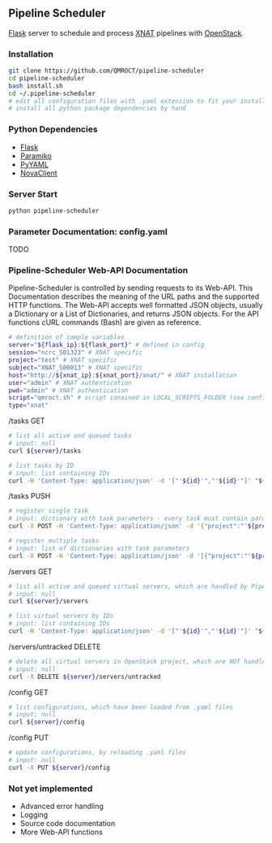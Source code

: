 ## Pipeline Scheduler

[Flask](http://flask.pocoo.org/) server to schedule and process [XNAT](http://www.xnat.org/) pipelines with [OpenStack](http://www.openstack.org/).


### Installation

```bash
git clone https://github.com/QMROCT/pipeline-scheduler
cd pipeline-scheduler
bash install.sh
cd ~/.pipeline-scheduler
# edit all configuration files with .yaml extension to fit your installation
# install all python package dependencies by hand
```

### Python Dependencies
* [Flask](http://flask.pocoo.org/)
* [Paramiko](http://www.paramiko.org/)
* [PyYAML](http://pyyaml.org/)
* [NovaClient](https://github.com/openstack/python-novaclient/)


### Server Start

```bash
python pipeline-scheduler
```


### Parameter Documentation: config.yaml

TODO

### Pipeline-Scheduler Web-API Documentation

Pipeline-Scheduler is controlled by sending requests to its Web-API. This Documentation describes the meaning of the URL paths and the supported HTTP functions. The Web-API accepts well formatted JSON objects, usually a Dictionary or a List of Dictionaries, and returns JSON objects. For the API functions cURL commands (Bash) are given as reference.

```bash
# definition of sample variables
server="${flask_ip}:${flask_port}" # defined in config
session="ncrc_S01323" # XNAT specific
project="test" # XNAT specific
subject="XNAT_S00013" # XNAT specific
host="http://${xnat_ip}:${xnat_port}/xnat/" # XNAT installation
user="admin" # XNAT authentication
pwd="admin" # XNAT authentication
script="qmroct.sh" # script conained in LOCAL_SCRIPTS_FOLDER (see config) to be executed in cloud VM
type="xnat"
```

/tasks GET
```bash
# list all active and queued tasks
# input: null
curl ${server}/tasks

# list tasks by ID
# input: list containing IDs
curl -H 'Content-Type: application/json' -d '["'${id}'","'${id}'"]' "${server}/tasks"
```

/tasks PUSH
```bash
# register single task
# input: dictionary with task parameters - every task must contain parameter type
curl -X POST -H 'Content-Type: application/json' -d '{"project":"'${project}'","subject":"'${subject}'","session":"'${session}'","host":"'${host}'","user":"'${user}'","pwd":"'${pwd}'","script":"'${script}'","type":"'${type}'"}' "${server}/tasks"

# register multiple tasks
# input: list of dictionaries with task parameters
curl -X POST -H 'Content-Type: application/json' -d '[{"project":"'${project}'","subject":"'${subject}'","session":"'${session}'","host":"'${host}'","user":"'${user}'","pwd":"'${pwd}'","script":"'${script}'","type":"'${type}'"},{"project":"'${project}'","subject":"'${subject}'","session":"'${session}'","host":"'${host}'","user":"'${user}'","pwd":"'${pwd}'","script":"'${script}'","type":"'${type}'"}]' "${server}/tasks"
```

/servers GET
```bash
# list all active and queued virtual servers, which are handled by Pipeline-Scheduler
# input: null
curl ${server}/servers

# list virtual servers by IDs
# input: list containing IDs
curl -H 'Content-Type: application/json' -d '["'${id}'","'${id}'"]' "${server}/servers"
```

/servers/untracked DELETE
```bash
# delete all virtual servers in OpenStack project, which are NOT handled by Pipeline-Scheduler, to free resources
# input: null
curl -X DELETE ${server}/servers/untracked
```

/config GET
```bash
# list configurations, which have been loaded from .yaml files
# input: null
curl ${server}/config
```

/config PUT
```bash
# update configurations, by reloading .yaml files
# input: null
curl -X PUT ${server}/config
```

### Not yet implemented

* Advanced error handling
* Logging
* Source code documentation
* More Web-API functions
